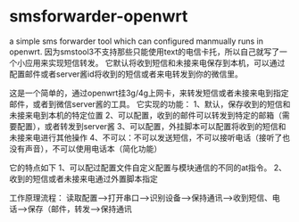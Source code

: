 # smsforwarder-openwrt
a simple sms forwarder tool which can configured manmually runs in openwrt.
因为smstool3不支持那些只能使用text的电信卡托，所以自己就写了一个小应用来实现短信转发。
它默认将收到短信和未接来电保存到本机，可以通过配置邮件或者server酱id将收到的短信或者来电转发到你的微信里。

这是一个简单的，通过openwrt挂3g/4g上网卡，来转发短信或者未接来电到指定邮件，或者到微信server酱的工具。
它实现的功能：
  1、默认，保存收到的短信和未接来电到本机的特定位置
  2、可以配置，收到的邮件可以转发到特定的邮箱（需要配置），或者转发到server酱
  3、可以配置，外挂脚本可以配置将收到的短信和未接来电进行其他操作
  4、不可以：不可以发送短信，不可以接听电话（接听了也没有声音），不可以使用电话本（简化功能）

它的特点如下
  1、可以配过配置文件自定义配置与模块通信的不同的at指令。
  2、收到的短信或者未接来电通过外置脚本指定
  
工作原理流程：
读取配置-->打开串口-->识别设备-->保持通讯-->收到短信、电话-->保存（邮件，转发-->保持通讯
